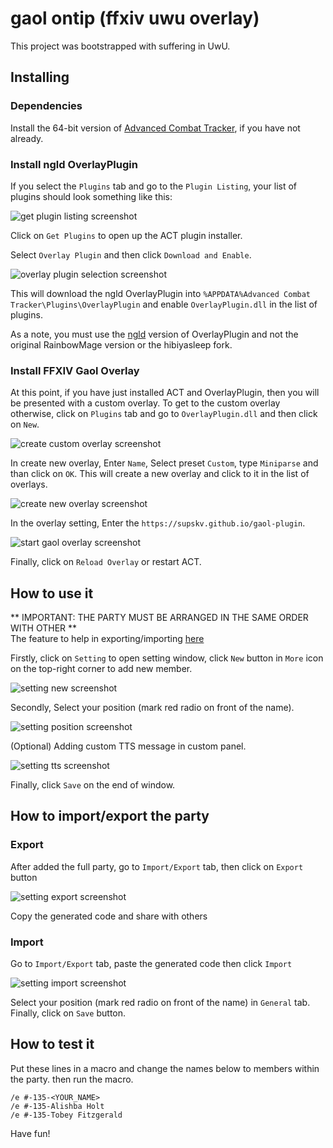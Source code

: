 # gaol ontip (ffxiv uwu overlay)

This project was bootstrapped with suffering in UwU.

## Installing

### Dependencies

Install the 64-bit version of [Advanced Combat Tracker](http://advancedcombattracker.com/), if you have not already.

### Install ngld OverlayPlugin

If you select the `Plugins` tab and go to the `Plugin Listing`,
your list of plugins should look something like this:

![get plugin listing screenshot](screenshots/overlayplugin_get_plugin.png)

Click on `Get Plugins` to open up the ACT plugin installer.

Select `Overlay Plugin` and then click `Download and Enable`.

![overlay plugin selection screenshot](screenshots/overlayplugin_enable.png)

This will download the ngld OverlayPlugin into
`%APPDATA%Advanced Combat Tracker\Plugins\OverlayPlugin`
and enable `OverlayPlugin.dll` in the list of plugins.

As a note, you must use the [ngld](https://github.com/ngld) version of
OverlayPlugin and not the original RainbowMage version or the hibiyasleep fork.

### Install FFXIV Gaol Overlay

At this point, if you have just installed ACT and OverlayPlugin,
then you will be presented with a custom overlay.
To get to the custom overlay otherwise,
click on `Plugins` tab and go to `OverlayPlugin.dll` and then click on `New`.

![create custom overlay screenshot](screenshots/plugin_overlayplugin.png)

In create new overlay,
Enter `Name`, Select preset `Custom`, type `Miniparse` and than click on `OK`.
This will create a new overlay and click to it in the list of overlays.

![create new overlay screenshot](screenshots/create_gaol_miniparse.png)

In the overlay setting, Enter the `https://supskv.github.io/gaol-plugin`.

![start gaol overlay screenshot](screenshots/start_gaol_plugin.png)

Finally, click on `Reload Overlay` or restart ACT.

## How to use it

** IMPORTANT: THE PARTY MUST BE ARRANGED IN THE SAME ORDER WITH OTHER **\
The feature to help in exporting/importing [here](#how-to-importexport-the-party)

Firstly, click on `Setting` to open setting window,
click `New` button in `More` icon on the top-right corner to add new member.

![setting new screenshot](screenshots/setting_new.png)

Secondly, Select your position (mark red radio on front of the name).

![setting position screenshot](screenshots/setting_full_party.jpg)

(Optional) Adding custom TTS message in custom panel.

![setting tts screenshot](screenshots/setting_tts.png)

Finally, click `Save` on the end of window.

## How to import/export the party

### Export
After added the full party, go to `Import/Export` tab, then click on `Export` button

![setting export screenshot](screenshots/setting_export.jpg)

Copy the generated code and share with others

### Import

Go to `Import/Export` tab, paste the generated code then click `Import`

![setting import screenshot](screenshots/setting_import.jpg)

Select your position (mark red radio on front of the name) in `General` tab.\
Finally, click on `Save` button.

## How to test it
Put these lines in a macro and change the names below to members within the party. then run the macro.

`/e #-135-<YOUR_NAME>`\
`/e #-135-Alishba Holt`\
`/e #-135-Tobey Fitzgerald`

Have fun!
